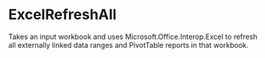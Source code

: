 # ExcelRefreshAll
Takes an input workbook and uses Microsoft.Office.Interop.Excel to refresh all externally linked data ranges and PivotTable reports in that workbook.
